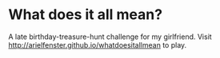 # What does it all mean?

A late birthday-treasure-hunt challenge for my girlfriend.
Visit http://arielfenster.github.io/whatdoesitallmean to play.
